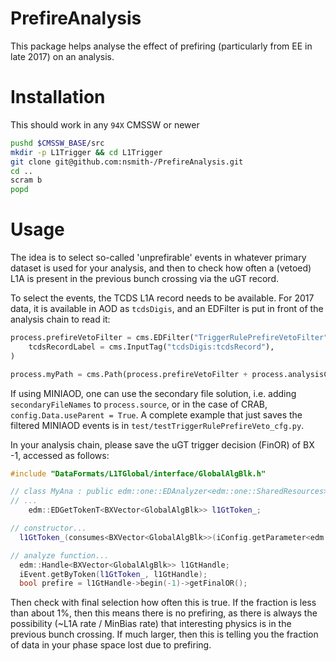 PrefireAnalysis
===============
This package helps analyse the effect of prefiring (particularly from EE in late 2017) on an analysis.

# Installation
This should work in any `94X` CMSSW or newer
```bash
pushd $CMSSW_BASE/src
mkdir -p L1Trigger && cd L1Trigger
git clone git@github.com:nsmith-/PrefireAnalysis.git
cd ..
scram b
popd
```

# Usage
The idea is to select so-called 'unprefirable' events in whatever primary dataset is used for your analysis,
and then to check how often a (vetoed) L1A is present in the previous bunch crossing via the uGT record.

To select the events, the TCDS L1A record needs to be available.  For 2017 data, it is available in AOD
as `tcdsDigis`, and an EDFilter is put in front of the analysis chain to read it: 
```python
process.prefireVetoFilter = cms.EDFilter("TriggerRulePrefireVetoFilter",
    tcdsRecordLabel = cms.InputTag("tcdsDigis:tcdsRecord"),
)

process.myPath = cms.Path(process.prefireVetoFilter + process.analysisChain)
```
If using MINIAOD, one can use the secondary file solution,
i.e. adding `secondaryFileNames` to `process.source`, or in the case of CRAB, `config.Data.useParent = True`.
A complete example that just saves the filtered MINIAOD events is in `test/testTriggerRulePrefireVeto_cfg.py`.

In your analysis chain, please save the uGT trigger decision (FinOR) of BX -1, accessed as follows:
```c++
#include "DataFormats/L1TGlobal/interface/GlobalAlgBlk.h"

// class MyAna : public edm::one::EDAnalyzer<edm::one::SharedResources> {
// ...
    edm::EDGetTokenT<BXVector<GlobalAlgBlk>> l1GtToken_;

// constructor...
  l1GtToken_(consumes<BXVector<GlobalAlgBlk>>(iConfig.getParameter<edm::InputTag>("l1GtSrc")))

// analyze function...
  edm::Handle<BXVector<GlobalAlgBlk>> l1GtHandle;
  iEvent.getByToken(l1GtToken_, l1GtHandle);
  bool prefire = l1GtHandle->begin(-1)->getFinalOR();
```
Then check with final selection how often this is true.  If the fraction is less than about 1%, then this means
there is no prefiring, as there is always the possibility (~L1A rate / MinBias rate) that interesting physics is
in the previous bunch crossing.  If much larger, then this is telling you the fraction of data in your phase
space lost due to prefiring.
